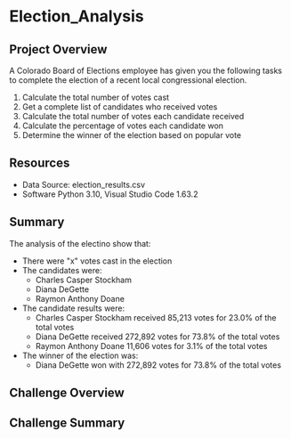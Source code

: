 # Election_Analysis

## Project Overview
A Colorado Board of Elections employee has given you the following tasks to complete the election of a recent local congressional election.

1. Calculate the total number of votes cast
2. Get a complete list of candidates who received votes
3. Calculate the total number of votes each candidate received
4. Calculate the percentage of votes each candidate won
5. Determine the winner of the election based on popular vote

## Resources
- Data Source: election_results.csv
- Software Python 3.10, Visual Studio Code 1.63.2

## Summary
The analysis of the electino show that:
- There were "x" votes cast in the election
- The candidates were:
	- Charles Casper Stockham
	- Diana DeGette
	- Raymon Anthony Doane
- The candidate results were:
	- Charles Casper Stockham received 85,213 votes for 23.0% of the total votes
	- Diana DeGette received 272,892 votes for 73.8% of the total votes
	- Raymon Anthony Doane 11,606 votes for 3.1% of the total votes
- The winner of the election was:
	- Diana DeGette won with 272,892 votes for 73.8% of the total votes

## Challenge Overview

## Challenge Summary
